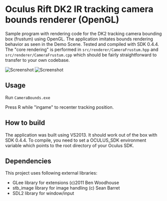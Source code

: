 Oculus Rift DK2 IR tracking camera bounds renderer (OpenGL)
================

Sample program with rendering code for the DK2 tracking camera bounding box (frustum) using OpenGL. The application imitates bounds rendering behavior as seen in the Demo Scene. Tested and compiled with SDK 0.4.4. The "core rendering" is performed in <code>src/renderer/CameraFrustum.hpp</code> and <code>src/renderer/CameraFrustum.cpp</code> which should be fairly straightforward to transfer to your own codebase.

![Screenshot](http://kondrak.info/images/vrcam_bb2.png?raw=true)
![Screenshot](http://kondrak.info/images/vrcam_bb1.png?raw=true)

Usage
-----
Run <code>CameraBounds.exe</code>

Press R while "ingame" to recenter tracking position.

How to build
-------
The application was built using VS2013. It should work out of the box with SDK 0.4.4. To compile, you need to set a OCULUS_SDK environment variable which points to the root directory of your Oculus SDK.

Dependencies
-------
This project uses following external libraries:

- GLee library for extensions (c)2011 Ben Woodhouse
- stb_image library for image handling (c) Sean Barret
- SDL2 library for window/input 
